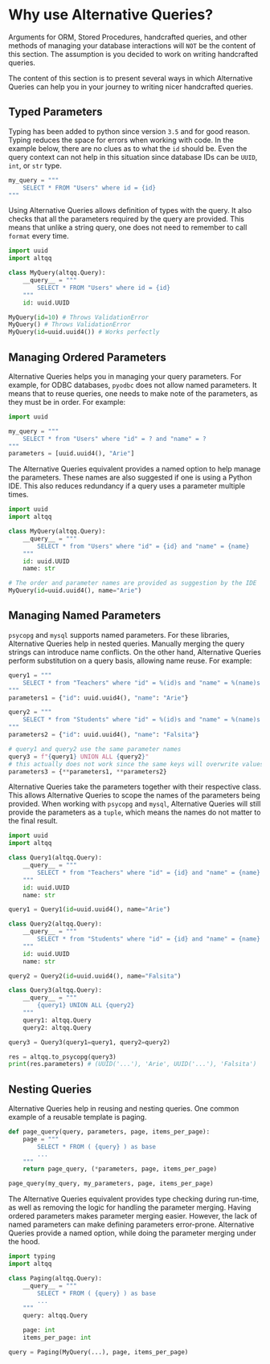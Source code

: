 # Why use Alternative Queries?

Arguments for ORM, Stored Procedures, handcrafted queries, and other methods of
managing your database interactions will `NOT` be the content of this section.
The assumption is you decided to work on writing handcrafted queries.

The content of this section is to present several ways in which Alternative
Queries can help you in your journey to writing nicer handcrafted queries.

## Typed Parameters

Typing has been added to python since version `3.5` and for good reason. Typing
reduces the space for errors when working with code. In the example below, there
are no clues as to what the `id` should be. Even the query context can not help
in this situation since database IDs can be `UUID`, `int`, or `str` type.

```python
my_query = """
    SELECT * FROM "Users" where id = {id}
"""
```

Using Alternative Queries allows definition of types with the query. It also
checks that all the parameters required by the query are provided. This means
that unlike a string query, one does not need to remember to call `format` every
time.

```python
import uuid
import altqq

class MyQuery(altqq.Query):
    __query__ = """
        SELECT * FROM "Users" where id = {id}
    """
    id: uuid.UUID

MyQuery(id=10) # Throws ValidationError
MyQuery() # Throws ValidationError
MyQuery(id=uuid.uuid4()) # Works perfectly

```

## Managing Ordered Parameters

Alternative Queries helps you in managing your query parameters. For example,
for ODBC databases, `pyodbc` does not allow named parameters. It means that to
reuse queries, one needs to make note of the parameters, as they must be in
order. For example:

```python
import uuid

my_query = """
    SELECT * from "Users" where "id" = ? and "name" = ?
"""
parameters = [uuid.uuid4(), "Arie"]
```

The Alternative Queries equivalent provides a named option to help manage the
parameters. These names are also suggested if one is using a Python IDE. This
also reduces redundancy if a query uses a parameter multiple times.

```python
import uuid
import altqq

class MyQuery(altqq.Query):
    __query__ = """
        SELECT * from "Users" where "id" = {id} and "name" = {name}
    """
    id: uuid.UUID
    name: str

# The order and parameter names are provided as suggestion by the IDE
MyQuery(id=uuid.uuid4(), name="Arie")
```

## Managing Named Parameters

`psycopg` and `mysql` supports named parameters. For these libraries,
Alternative Queries help in nested queries. Manually merging the query strings
can introduce name conflicts. On the other hand, Alternative Queries perform
substitution on a query basis, allowing name reuse. For example:

```python
query1 = """
    SELECT * from "Teachers" where "id" = %(id)s and "name" = %(name)s
"""
parameters1 = {"id": uuid.uuid4(), "name": "Arie"}

query2 = """
    SELECT * from "Students" where "id" = %(id)s and "name" = %(name)s
"""
parameters2 = {"id": uuid.uuid4(), "name": "Falsita"}

# query1 and query2 use the same parameter names
query3 = f"{query1} UNION ALL {query2}"
# this actually does not work since the same keys will overwrite values
parameters3 = {**parameters1, **parameters2}
```

Alternative Queries take the parameters together with their respective class.
This allows Alternative Queries to scope the names of the parameters being
provided. When working with `psycopg` and `mysql`, Alternative Queries will
still provide the parameters as a `tuple`, which means the names do not matter
to the final result.

```python
import uuid
import altqq

class Query1(altqq.Query):
    __query__ = """
        SELECT * from "Teachers" where "id" = {id} and "name" = {name}
    """
    id: uuid.UUID
    name: str

query1 = Query1(id=uuid.uuid4(), name="Arie")

class Query2(altqq.Query):
    __query__ = """
        SELECT * from "Students" where "id" = {id} and "name" = {name}
    """
    id: uuid.UUID
    name: str

query2 = Query2(id=uuid.uuid4(), name="Falsita")

class Query3(altqq.Query):
    __query__ = """
        {query1} UNION ALL {query2}
    """
    query1: altqq.Query
    query2: altqq.Query

query3 = Query3(query1=query1, query2=query2)

res = altqq.to_psycopg(query3)
print(res.parameters) # (UUID('...'), 'Arie', UUID('...'), 'Falsita')
```

## Nesting Queries

Alternative Queries help in reusing and nesting queries. One common example of a
reusable template is paging.

```python
def page_query(query, parameters, page, items_per_page):
    page = """
        SELECT * FROM ( {query} ) as base
        ...
    """
    return page_query, (*parameters, page, items_per_page)

page_query(my_query, my_parameters, page, items_per_page)
```

The Alternative Queries equivalent provides type checking during run-time, as
well as removing the logic for handling the parameter merging. Having ordered
parameters makes parameter merging easier. However, the lack of named parameters
can make defining parameters error-prone. Alternative Queries provide a named
option, while doing the parameter merging under the hood.

```python
import typing
import altqq

class Paging(altqq.Query):
    __query__ = """
        SELECT * FROM ( {query} ) as base
        ...
    """
    query: altqq.Query

    page: int
    items_per_page: int

query = Paging(MyQuery(...), page, items_per_page)
```
